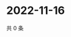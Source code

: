 # 2022-11-16

共 0 条

<!-- BEGIN WEIBO -->
<!-- 最后更新时间 Wed Nov 16 2022 15:00:55 GMT+0800 (China Standard Time) -->

<!-- END WEIBO -->
